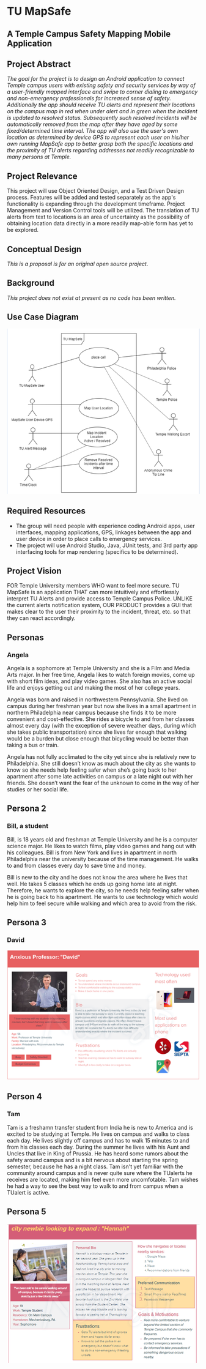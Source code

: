 # TU MapSafe
## A Temple Campus Safety Mapping Mobile Application
## Project Abstract
_The goal for the project is to design an Android application to connect Temple campus users with existing safety and security services by way of a user-friendly mapped interface and swipe to corner dialing to emergency and non-emergency professionals for increased sense of safety. Additionally the app should receive TU alerts and represent their locations on the campus map in red when under alert and in green when the incident is updated to resolved status. Subsequently such resolved incidents will be automatically removed from the map after they have aged by some fixed/determined time interval. The app will also use the user's own location as determined by device GPS to represent each user on his/her own running MapSafe app to better grasp both the specific locations and the proximity of TU alerts regarding addresses not readily recognizable to many persons at Temple._ 


## Project Relevance
This project will use Object Oriented Design, and a Test Driven Design process. Features will be added and tested separately as the app's functionality is expanding through the development timeframe. Project Management and Version Control tools will be utilized. 
The translation of TU alerts from text to locations is an area of uncertainty as the possibility of obtaining location data directly in a more readily map-able form has yet to be explored. 

## Conceptual Design
_This is a proposal is for an original open source project._

## Background
_This project does not exist at present as no code has been written._

## Use Case Diagram
![UML UseCase Diagram](MapSafe3.PNG)

## Required Resources
- The group will need people with experience coding Android apps, user interfaces, mapping applications, GPS, linkages between the app and user device in order to place calls to emergency services. 
-  The project will use Android Studio, Java, JUnit tests, and 3rd party app interfacing tools for map rendering (specifics to be determined).

## Project Vision

FOR Temple University members WHO want to feel more secure. TU MapSafe is an application THAT can more intuitively and effortlessly interpret TU Alerts and provide access to Temple Campus Police. UNLIKE the current alerts notification system, OUR PRODUCT provides a GUI that makes clear to the user their proximity to the incident, threat, etc. so that they can react accordingly. 

## Personas

### Angela 
Angela is a sophomore at Temple University and she is a Film and Media Arts major. 
In her free time, Angela likes to watch foreign movies, come up with short film ideas, and play video games. 
She also has an active social life and enjoys getting out and making the most of her college years.

Angela was born and raised in northwestern Pennsylvania. 
She lived on campus during her freshman year but now she lives in a small apartment in northern Philadelphia 
near campus because she finds it to be more convenient and cost-effective. 
She rides a bicycle to and from her classes almost every day 
(with the exception of severe weather days, during which she takes public transportation) 
since she lives far enough that walking would be a burden but close enough that bicycling would be better than taking a bus or train. 

Angela has not fully acclimated to the city yet since she is relatively new to Philadelphia. 
She still doesn’t know as much about the city as she wants to know so she needs help feeling safer 
when she’s going back to her apartment after some late activities on campus or a late night out with her friends. 
She doesn’t want the fear of the unknown to come in the way of her studies or her social life.

## Persona 2
### Bill, a student 
Bill, is 18 years old and freshman at Temple University and he is a computer science major. He likes to watch films, play video games and hang out with his colleagues. Bill is from New York and lives in apartment in north Philadelphia near the university because of the time management. He walks to and from classes every day to save time and money. 

Bill is new to the city and he does not know the area where he lives that well. He takes 5 classes which he ends up going home late at night. Therefore, he wants to explore the city, so he needs help feeling safer when he is going back to his apartment. He wants to use technology which would help him to feel secure while walking and which area to avoid from the risk. 

## Persona 3
### David
![User Persona Prof](User_Persona_Prof.png)


## Person 4
### Tam
Tam is a freshamn transfer student from India he is new to America and is excited to be studying at Temple. He lives on campus and walks to class each day. He lives slightly off campus and has to walk 15 minutes to and from his classes each day. During the summer he lives with his Aunt and Uncles that live in King of Prussia. He has heard some rumors about the safety around campus and is a bit nervous about starting the spring semester, because he has a night class. Tam isn't yet familiar with the community around campus and is never quite sure where the TUalerts he receives are located, making him feel even more uncomfotable. Tam wishes he had a way to see the best way to walk to and from campus when a TUalert is active. 

## Persona 5
![User Persona Prof](Hannah.PNG)







